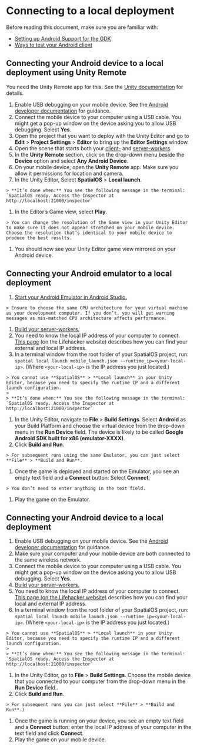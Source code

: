 [//]: # (TODO - get rid of mobile_launch.json mention and explain it differently)

# Connecting to a local deployment

Before reading this document, make sure you are familiar with:

  * [Setting up Android Support for the GDK]({{urlRoot}}/content/mobile/android/setup)
  * [Ways to test your Android client]({{urlRoot}}/content/mobile/android/ways-to-test)

## Connecting your Android device to a local deployment using Unity Remote
You need the Unity Remote app for this. See the [Unity documentation](https://docs.unity3d.com/Manual/UnityRemote5.html) for details.

  1. Enable USB debugging on your mobile device. See the [Android developer documentation](https://developer.android.com/studio/debug/dev-options#enable) for guidance.
  1. Connect the mobile device to your computer using a USB cable. You might get a pop-up window on the device asking you to allow USB debugging. Select **Yes**.
  1. Open the project that you want to deploy with the Unity Editor and go to **Edit** > **Project Settings** > **Editor** to bring up the **Editor Settings** window.
  1. Open the scene that starts both your [client-]({{urlRoot}}/content/glossary#client-worker) and [server-workers]({{urlRoot}}/content/glossary#server-worker).
  1. In the **Unity Remote** section, click on the drop-down menu beside the **Device** option and select **Any Android Device**.
  1. On your mobile device, open the **Unity Remote** app. Make sure you allow it permissions for location and camera.
  1. In the Unity Editor, Select **SpatialOS** > **Local launch**.

    > **It’s done when:** You see the following message in the terminal: `SpatialOS ready. Access the Inspector at http://localhost:21000/inspector`

  1. In the Editor’s Game view, select **Play**.

    > You can change the resolution of the Game view in your Unity Editor to make sure it does not appear stretched on your mobile device. Choose the resolution that’s identical to your mobile device to produce the best results.

  1. You should now see your Unity Editor game view mirrored on your Android device.

## Connecting your Android emulator to a local deployment

  1. [Start your Android Emulator in Android Studio.](https://developer.android.com/studio/run/managing-avds)

    > Ensure to choose the same CPU architecture for your virtual machine as your development computer. If you don’t, you will get warning messages as mis-matched CPU architecture affects performance.

  1. [Build your server-workers.]({{urlRoot}}/content/build)
  1. You need to know the local IP address of your computer to connect. [This page](https://lifehacker.com/5833108/how-to-find-your-local-and-external-ip-address) (on the Lifehacker website)  describes how you can find your external and local IP address.
  1. In a terminal window from the root folder of your SpatialOS project,  run: `spatial local launch mobile_launch.json --runtime_ip=<your-local-ip>`.  (Where `<your-local-ip>` is the IP address you just located.)

    > You cannot use **SpatialOS** > **Local launch** in your Unity Editor, because you need to specify the runtime IP and a different launch configuration.
    >
    > **It’s done when:** You see the following message in the terminal: `SpatialOS ready. Access the Inspector at http://localhost:21000/inspector`

  1. In the Unity Editor, navigate to **File** > **Build Settings**. Select **Android** as your Build Platform and choose the virtual device from the drop-down menu in the **Run Device** field. The device is likely to be called **Google Android SDK built for x86 (emulator-XXXX)**.
  1. Click **Build and Run**.

    > For subsequent runs using the same Emulator, you can just select **File** > **Build and Run**.

  1. Once the game is deployed and started on the Emulator, you see an empty text field and a **Connect** button: Select **Connect**.

    > You don’t need to enter anything in the text field.

  1. Play the game on the Emulator.

## Connecting your Android device to a local deployment

  1. Enable USB debugging on your mobile device. See the [Android developer documentation](https://developer.android.com/studio/debug/dev-options#enable) for guidance.
  1. Make sure your computer and your mobile device are both connected to the same wireless network.
  1. Connect the mobile device to your computer using a USB cable. You might get a pop-up window on the device asking you to allow USB debugging. Select **Yes**.
  1. [Build your server-workers.]({{urlRoot}}/content/build)
  1. You need to know the local IP address of your computer to connect. [This page (on the Lifehacker website)](https://lifehacker.com/5833108/how-to-find-your-local-and-external-ip-address) describes how you can find your local and external IP address.
  1. In a terminal window from the root folder of your SpatialOS project,  run: `spatial local launch mobile_launch.json --runtime_ip=<your-local-ip>`. (Where `<your-local-ip>` is the IP address you just located.)

    > You cannot use **SpatialOS** > **Local launch** in your Unity Editor, because you need to specify the runtime IP and a different launch configuration.
    >
    > **It’s done when:** You see the following message in the terminal: `SpatialOS ready. Access the Inspector at http://localhost:21000/inspector`

  1. In the Unity Editor, go to **File** > **Build Settings**. Choose the mobile device that you connected to your computer from the drop-down menu in the **Run Device** field..
  1. Click **Build and Run**.

    > For subsequent runs you can just select **File** > **Build and Run**.)

  1. Once the game is running on your device, you see an empty text field and a **Connect** button: enter the local IP address of your computer in the text field and click **Connect**.
  1. Play the game on your mobile device.
